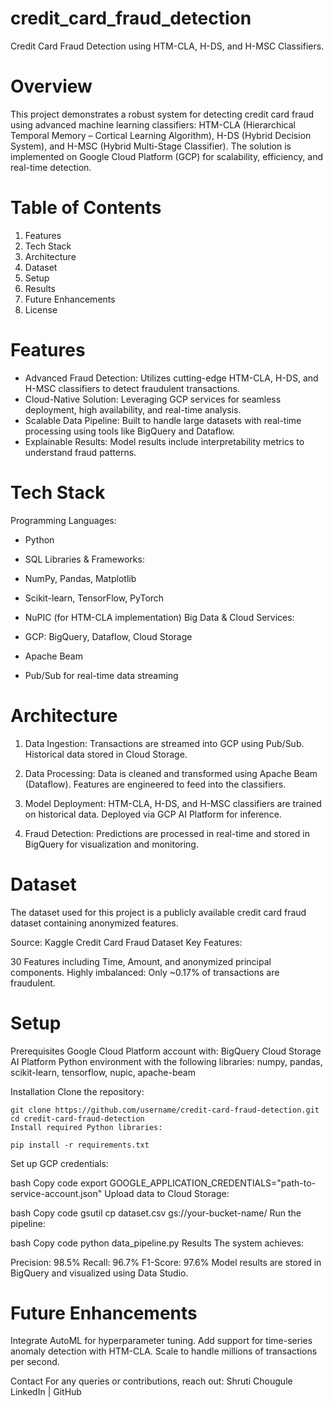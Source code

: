 # credit_card_fraud_detection
Credit Card Fraud Detection using HTM-CLA, H-DS, and H-MSC Classifiers.

# Overview
This project demonstrates a robust system for detecting credit card fraud using advanced machine learning classifiers: HTM-CLA (Hierarchical Temporal Memory – Cortical Learning Algorithm), H-DS (Hybrid Decision System), and H-MSC (Hybrid Multi-Stage Classifier). The solution is implemented on Google Cloud Platform (GCP) for scalability, efficiency, and real-time detection.


# Table of Contents
1. Features
2. Tech Stack
3. Architecture
4. Dataset
5. Setup
6. Results
7. Future Enhancements
8. License
# Features
- Advanced Fraud Detection: Utilizes cutting-edge HTM-CLA, H-DS, and H-MSC classifiers to detect fraudulent transactions.
- Cloud-Native Solution: Leveraging GCP services for seamless deployment, high availability, and real-time analysis.
- Scalable Data Pipeline: Built to handle large datasets with real-time processing using tools like BigQuery and Dataflow.
- Explainable Results: Model results include interpretability metrics to understand fraud patterns.
# Tech Stack
Programming Languages:

- Python
- SQL
Libraries & Frameworks:

- NumPy, Pandas, Matplotlib
- Scikit-learn, TensorFlow, PyTorch
- NuPIC (for HTM-CLA implementation)
Big Data & Cloud Services:

- GCP: BigQuery, Dataflow, Cloud Storage
- Apache Beam
- Pub/Sub for real-time data streaming
# Architecture
1. Data Ingestion:
Transactions are streamed into GCP using Pub/Sub.
Historical data stored in Cloud Storage.

2. Data Processing:
Data is cleaned and transformed using Apache Beam (Dataflow).
Features are engineered to feed into the classifiers.

3. Model Deployment:
HTM-CLA, H-DS, and H-MSC classifiers are trained on historical data.
Deployed via GCP AI Platform for inference.

5. Fraud Detection:
Predictions are processed in real-time and stored in BigQuery for visualization and monitoring.

# Dataset
The dataset used for this project is a publicly available credit card fraud dataset containing anonymized features.

Source: Kaggle Credit Card Fraud Dataset
Key Features:

30 Features including Time, Amount, and anonymized principal components.
Highly imbalanced: Only ~0.17% of transactions are fraudulent.

# Setup
Prerequisites
Google Cloud Platform account with:
BigQuery
Cloud Storage
AI Platform
Python environment with the following libraries:
numpy, pandas, scikit-learn, tensorflow, nupic, apache-beam

Installation
Clone the repository:
````
git clone https://github.com/username/credit-card-fraud-detection.git
cd credit-card-fraud-detection
Install required Python libraries:
````

````
pip install -r requirements.txt
````
Set up GCP credentials:

bash
Copy code
export GOOGLE_APPLICATION_CREDENTIALS="path-to-service-account.json"
Upload data to Cloud Storage:

bash
Copy code
gsutil cp dataset.csv gs://your-bucket-name/
Run the pipeline:

bash
Copy code
python data_pipeline.py
Results
The system achieves:

Precision: 98.5%
Recall: 96.7%
F1-Score: 97.6%
Model results are stored in BigQuery and visualized using Data Studio.

# Future Enhancements
Integrate AutoML for hyperparameter tuning.
Add support for time-series anomaly detection with HTM-CLA.
Scale to handle millions of transactions per second.


Contact
For any queries or contributions, reach out:
Shruti Chougule
LinkedIn | GitHub







